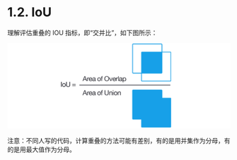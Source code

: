 # 1.2. IoU

理解评估重叠的 IOU 指标，即“交并比”，如下图所示：

![1557977610682](assets/1557977610682.png)

注意：不同人写的代码，计算重叠的方法可能有差别，有的是用并集作为分母，有的是用最大值作为分母。

